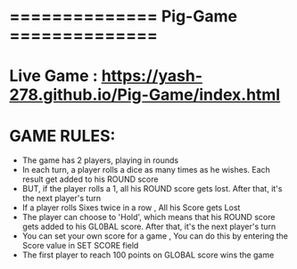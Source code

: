 # ==============  Pig-Game  ==============

# Live Game : https://yash-278.github.io/Pig-Game/index.html

# GAME RULES:
  - The game has 2 players, playing in rounds
  - In each turn, a player rolls a dice as many times as he wishes. Each result get added to his ROUND score
  - BUT, if the player rolls a 1, all his ROUND score gets lost. After that, it's the next player's turn
  - If a player rolls Sixes twice in a row , All his Score gets Lost
  - The player can choose to 'Hold', which means that his ROUND score gets added to his GL0BAL score. After that, it's the next player's turn
  - You can set your own score for a game , You can do this by entering the Score value in SET SCORE field
  - The first player to reach 100 points on GLOBAL score wins the game
